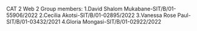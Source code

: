 CAT 2 Web 2
Group members:
1.David Shalom Mukabane-SIT/B/01-55906/2022
2.Cecilia Akotsi-SIT/B/01-02895/2022
3.Vanessa Rose Paul-SIT/B/01-03432/2021
4.Gloria Mongasi-SIT/B/01-02922/2022
